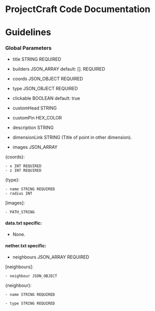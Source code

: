 # ProjectCraft Code Documentation

# Guidelines
  <h3>Global Parameters</h3>
  
  - title STRING REQUIRED
  - builders JSON_ARRAY default: []. REQUIRED
  - coords JSON_OBJECT REQUIRED
  - type JSON_OBJECT REQUIRED
  
  - clickable BOOLEAN default: true
  - customHead STRING
  - customPin HEX_COLOR
  - description STRING
  - dimensionLink STRING (Title of point in other dimension).
  - images JSON_ARRAY
  
  {coords}:
    
    - x INT REQUIRED
    - z INT REQUIRED
    
  {type}:
    
    - name STRING REQUIRED
    - radius INT
    
  [images]:
    
    - PATH_STRING
  
  <h4>data.txt specific:</h4>
  
  - None.
  
  <h4>nether.txt specific:</h4>
  
  - neighbours JSON_ARRAY REQUIRED
  
  [neighbours]:
    
    - neighbour JSON_OBJECT
    
 {neighbour}:
    
    - name STRING REQUIRED
    
    - type STRING REQUIRED